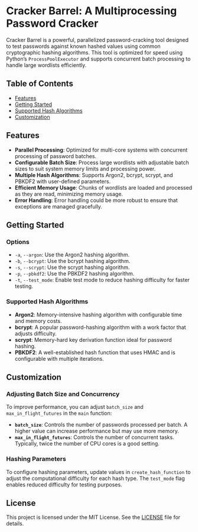 
# Cracker Barrel: A Multiprocessing Password Cracker

Cracker Barrel is a powerful, parallelized password-cracking tool designed to test passwords against known hashed values using common cryptographic hashing algorithms. This tool is optimized for speed using Python’s `ProcessPoolExecutor` and supports concurrent batch processing to handle large wordlists efficiently.

## Table of Contents
- [Features](#features)
- [Getting Started](#getting-started)
- [Supported Hash Algorithms](#supported-hash-algorithms)
- [Customization](#customization)

## Features

- **Parallel Processing**: Optimized for multi-core systems with concurrent processing of password batches.
- **Configurable Batch Size**: Process large wordlists with adjustable batch sizes to suit system memory limits and processing power.
- **Multiple Hash Algorithms**: Supports Argon2, bcrypt, scrypt, and PBKDF2 with user-defined parameters.
- **Efficient Memory Usage**: Chunks of wordlists are loaded and processed as they are read, minimizing memory usage.
- **Error Handling**: Error handling could be more robust to ensure that exceptions are managed gracefully.

## Getting Started

### Options

- `-a`, `--argon`: Use the Argon2 hashing algorithm.
- `-b`, `--bcrypt`: Use the bcrypt hashing algorithm.
- `-s`, `--scrypt`: Use the scrypt hashing algorithm.
- `-p`, `--pbkdf2`: Use the PBKDF2 hashing algorithm.
- `-t`, `--test_mode`: Enable test mode to reduce hashing difficulty for faster testing.

### Supported Hash Algorithms

- **Argon2**: Memory-intensive hashing algorithm with configurable time and memory costs.
- **bcrypt**: A popular password-hashing algorithm with a work factor that adjusts difficulty.
- **scrypt**: Memory-hard key derivation function ideal for password hashing.
- **PBKDF2**: A well-established hash function that uses HMAC and is configurable with multiple iterations.

## Customization

### Adjusting Batch Size and Concurrency

To improve performance, you can adjust `batch_size` and `max_in_flight_futures` in the `main` function:

- **`batch_size`**: Controls the number of passwords processed per batch. A higher value can increase performance but may use more memory.
- **`max_in_flight_futures`**: Controls the number of concurrent tasks. Typically, twice the number of CPU cores is a good setting.

### Hashing Parameters

To configure hashing parameters, update values in `create_hash_function` to adjust the computational difficulty for each hash type. The `test_mode` flag enables reduced difficulty for testing purposes.

## License

This project is licensed under the MIT License. See the [LICENSE](LICENSE) file for details.
